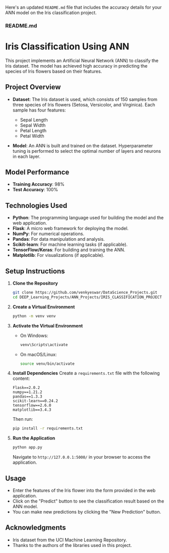 Here's an updated `README.md` file that includes the accuracy details for your ANN model on the Iris classification project.

### README.md


# Iris Classification Using ANN

This project implements an Artificial Neural Network (ANN) to classify the Iris dataset. The model has achieved high accuracy in predicting the species of Iris flowers based on their features.

## Project Overview

- **Dataset**: The Iris dataset is used, which consists of 150 samples from three species of Iris flowers (Setosa, Versicolor, and Virginica). Each sample has four features:
  - Sepal Length
  - Sepal Width
  - Petal Length
  - Petal Width

- **Model**: An ANN is built and trained on the dataset. Hyperparameter tuning is performed to select the optimal number of layers and neurons in each layer.

## Model Performance

- **Training Accuracy**: 98%
- **Test Accuracy**: 100%

## Technologies Used

- **Python**: The programming language used for building the model and the web application.
- **Flask**: A micro web framework for deploying the model.
- **NumPy**: For numerical operations.
- **Pandas**: For data manipulation and analysis.
- **Scikit-learn**: For machine learning tasks (if applicable).
- **TensorFlow/Keras**: For building and training the ANN.
- **Matplotlib**: For visualizations (if applicable).

## Setup Instructions

1. **Clone the Repository**
   ```bash
   git clone https://github.com/venkyeswar/DataScience_Projects.git
   cd DEEP_Learning_Projects/ANN_Projects/IRIS_CLASSIFICATION_PROJECT
   ```

2. **Create a Virtual Environment**
   ```bash
   python -m venv venv
   ```

3. **Activate the Virtual Environment**
   - On Windows:
     ```bash
     venv\Scripts\activate
     ```
   - On macOS/Linux:
     ```bash
     source venv/bin/activate
     ```

4. **Install Dependencies**
   Create a `requirements.txt` file with the following content:
   ```plaintext
   Flask==2.0.2
   numpy==1.21.2
   pandas==1.3.3
   scikit-learn==0.24.2
   tensorflow==2.6.0
   matplotlib==3.4.3
   ```
   Then run:
   ```bash
   pip install -r requirements.txt
   ```

5. **Run the Application**
   ```bash
   python app.py
   ```
   Navigate to `http://127.0.0.1:5000/` in your browser to access the application.

## Usage

- Enter the features of the Iris flower into the form provided in the web application.
- Click on the "Predict" button to see the classification result based on the ANN model.
- You can make new predictions by clicking the "New Prediction" button.


## Acknowledgments

- Iris dataset from the UCI Machine Learning Repository.
- Thanks to the authors of the libraries used in this project.
